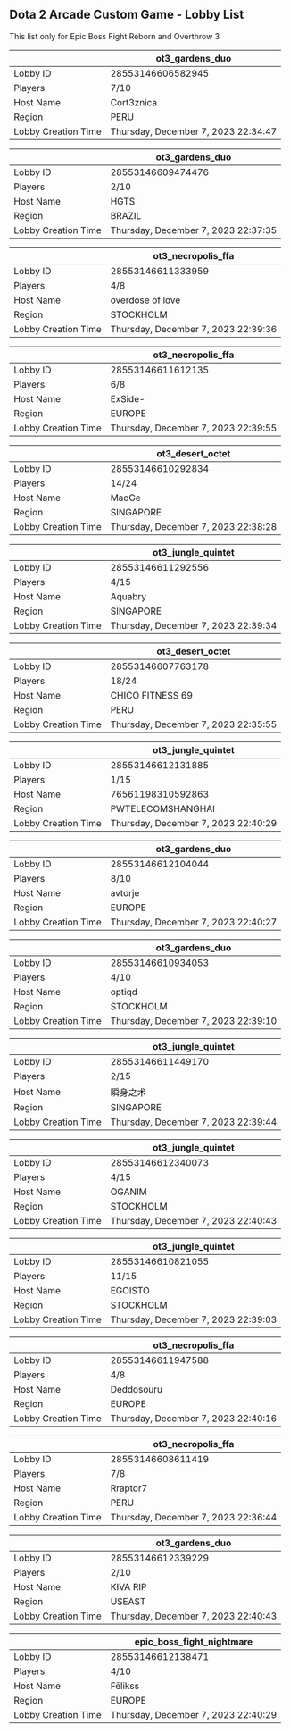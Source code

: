 ## Dota 2 Arcade Custom Game - Lobby List

This list only for Epic Boss Fight Reborn and Overthrow 3

|  | ot3_gardens_duo |
| ------ | ------ |
| Lobby ID | 28553146606582945 |
| Players | 7/10 |
| Host Name | Cort3znica |
| Region | PERU |
| Lobby Creation Time | Thursday, December 7, 2023 22:34:47 |


|  | ot3_gardens_duo |
| ------ | ------ |
| Lobby ID | 28553146609474476 |
| Players | 2/10 |
| Host Name | HGTS |
| Region | BRAZIL |
| Lobby Creation Time | Thursday, December 7, 2023 22:37:35 |


|  | ot3_necropolis_ffa |
| ------ | ------ |
| Lobby ID | 28553146611333959 |
| Players | 4/8 |
| Host Name | overdose of love |
| Region | STOCKHOLM |
| Lobby Creation Time | Thursday, December 7, 2023 22:39:36 |


|  | ot3_necropolis_ffa |
| ------ | ------ |
| Lobby ID | 28553146611612135 |
| Players | 6/8 |
| Host Name | ExSide- |
| Region | EUROPE |
| Lobby Creation Time | Thursday, December 7, 2023 22:39:55 |


|  | ot3_desert_octet |
| ------ | ------ |
| Lobby ID | 28553146610292834 |
| Players | 14/24 |
| Host Name | MaoGe |
| Region | SINGAPORE |
| Lobby Creation Time | Thursday, December 7, 2023 22:38:28 |


|  | ot3_jungle_quintet |
| ------ | ------ |
| Lobby ID | 28553146611292556 |
| Players | 4/15 |
| Host Name | Aquabry |
| Region | SINGAPORE |
| Lobby Creation Time | Thursday, December 7, 2023 22:39:34 |


|  | ot3_desert_octet |
| ------ | ------ |
| Lobby ID | 28553146607763178 |
| Players | 18/24 |
| Host Name | CHICO FITNESS 69 |
| Region | PERU |
| Lobby Creation Time | Thursday, December 7, 2023 22:35:55 |


|  | ot3_jungle_quintet |
| ------ | ------ |
| Lobby ID | 28553146612131885 |
| Players | 1/15 |
| Host Name | 76561198310592863 |
| Region | PWTELECOMSHANGHAI |
| Lobby Creation Time | Thursday, December 7, 2023 22:40:29 |


|  | ot3_gardens_duo |
| ------ | ------ |
| Lobby ID | 28553146612104044 |
| Players | 8/10 |
| Host Name | avtorje |
| Region | EUROPE |
| Lobby Creation Time | Thursday, December 7, 2023 22:40:27 |


|  | ot3_gardens_duo |
| ------ | ------ |
| Lobby ID | 28553146610934053 |
| Players | 4/10 |
| Host Name | optiqd |
| Region | STOCKHOLM |
| Lobby Creation Time | Thursday, December 7, 2023 22:39:10 |


|  | ot3_jungle_quintet |
| ------ | ------ |
| Lobby ID | 28553146611449170 |
| Players | 2/15 |
| Host Name | 瞬身之术 |
| Region | SINGAPORE |
| Lobby Creation Time | Thursday, December 7, 2023 22:39:44 |


|  | ot3_jungle_quintet |
| ------ | ------ |
| Lobby ID | 28553146612340073 |
| Players | 4/15 |
| Host Name | OGANIM |
| Region | STOCKHOLM |
| Lobby Creation Time | Thursday, December 7, 2023 22:40:43 |


|  | ot3_jungle_quintet |
| ------ | ------ |
| Lobby ID | 28553146610821055 |
| Players | 11/15 |
| Host Name | EGOISTO |
| Region | STOCKHOLM |
| Lobby Creation Time | Thursday, December 7, 2023 22:39:03 |


|  | ot3_necropolis_ffa |
| ------ | ------ |
| Lobby ID | 28553146611947588 |
| Players | 4/8 |
| Host Name | Deddosouru |
| Region | EUROPE |
| Lobby Creation Time | Thursday, December 7, 2023 22:40:16 |


|  | ot3_necropolis_ffa |
| ------ | ------ |
| Lobby ID | 28553146608611419 |
| Players | 7/8 |
| Host Name | Rraptor7 |
| Region | PERU |
| Lobby Creation Time | Thursday, December 7, 2023 22:36:44 |


|  | ot3_gardens_duo |
| ------ | ------ |
| Lobby ID | 28553146612339229 |
| Players | 2/10 |
| Host Name | KIVA RIP |
| Region | USEAST |
| Lobby Creation Time | Thursday, December 7, 2023 22:40:43 |


|  | epic_boss_fight_nightmare |
| ------ | ------ |
| Lobby ID | 28553146612138471 |
| Players | 4/10 |
| Host Name | Fēlikss |
| Region | EUROPE |
| Lobby Creation Time | Thursday, December 7, 2023 22:40:29 |


